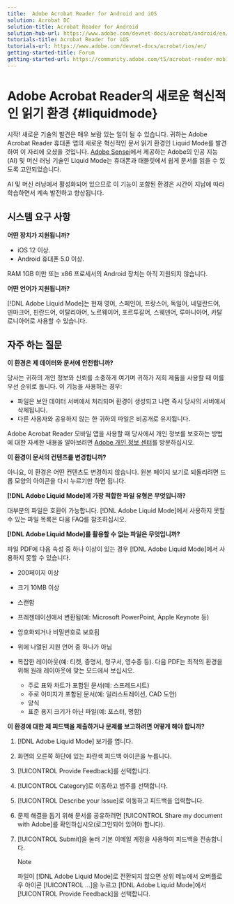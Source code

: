 ```yaml
---
title:  Adobe Acrobat Reader for Android and iOS
solution: Acrobat DC
solution-title: Acrobat Reader for Android
solution-hub-url: https://www.adobe.com/devnet-docs/acrobat/android/en/
tutorials-title: Acrobat Reader for iOS
tutorials-url: https://www.adobe.com/devnet-docs/acrobat/ios/en/
getting-started-title: Forum
getting-started-url: https://community.adobe.com/t5/acrobat-reader-mobile/bd-p/acrobat-reader-mobile?page=1&sort=latest_replies&filter=all
---
```


# Adobe Acrobat Reader의 새로운 혁신적인 읽기 환경 {#liquidmode}

시작! 새로운 기술의 발견은 매우 보람 있는 일이 될 수 있습니다. 귀하는 Adobe Acrobat Reader 휴대폰 앱의 새로운 혁신적인 문서 읽기 환경인 Liquid Mode를 발견하여 이 자리에 오셨을 것입니다. [Adobe Sensei](https://www.adobe.com/sensei.html)에서 제공하는 Adobe의 인공 지능(AI) 및 머신 러닝 기술인 Liquid Mode는 휴대폰과 태블릿에서 쉽게 문서를 읽을 수 있도록 고안되었습니다.

AI 및 머신 러닝에서 활성화되어 있으므로 이 기능이 포함된 환경은 시간이 지남에 따라 학습하면서 계속 발전하고 향상됩니다.

## 시스템 요구 사항

**어떤 장치가 지원됩니까?**

* iOS 12 이상.
* Android 휴대폰 5.0 이상. 

RAM 1GB 미만 또는 x86 프로세서의 Android 장치는 아직 지원되지 않습니다.

**어떤 언어가 지원됩니까?**

[!DNL Adobe Liquid Mode]는 현재 영어, 스페인어, 프랑스어, 독일어, 네덜란드어, 덴마크어, 핀란드어, 이탈리아어, 노르웨이어, 포르투갈어, 스웨덴어, 루마니아어, 카탈로니아어로 사용할 수 있습니다.

## 자주 하는 질문

**이 환경은 제 데이터와 문서에 안전합니까?**

당사는 귀하의 개인 정보와 신뢰를 소중하게 여기며 귀하가 저희 제품을 사용할 때 이를 우선 순위로 둡니다. 이 기능을 사용하는 경우:

* 파일은 보안 데이터 서버에서 처리되며 환경이 생성되고 나면 즉시 당사의 서버에서 삭제됩니다.
* 다른 사용자와 공유하지 않는 한 귀하의 파일은 비공개로 유지됩니다.

Adobe Acrobat Reader 모바일 앱을 사용할 때 당사에서 개인 정보를 보호하는 방법에 대한 자세한 내용을 알아보려면 [Adobe 개인 정보 센터](https://www.adobe.com/privacy.html)를 방문하십시오.

**이 환경이 문서의 컨텐츠를 변경합니까?**

아니요, 이 환경은 어떤 컨텐츠도 변경하지 않습니다. 원본 페이지 보기로 되돌리려면 드롭 모양의 아이콘을 다시 누르기만 하면 됩니다.

**[!DNL Adobe Liquid Mode]에 가장 적합한 파일 유형은 무엇입니까?**

대부분의 파일은 호환이 가능합니다. [!DNL Adobe Liquid Mode]에서 사용하지 못할 수 있는 파일 목록은 다음 FAQ를 참조하십시오. 

**[!DNL Adobe Liquid Mode]를 활용할 수 없는 파일은 무엇입니까?**

파일 PDF에 다음 속성 중 하나 이상이 있는 경우 [!DNL Adobe Liquid Mode]에서 사용하지 못할 수 있습니다.

* 200페이지 이상
* 크기 10MB 이상
* 스캔함
* 프레젠테이션에서 변환됨(예: Microsoft PowerPoint, Apple Keynote 등)
* 암호화되거나 비밀번호로 보호됨
* 위에 나열된 지원 언어 중 하나가 아님
* 복잡한 레이아웃(예: 티켓, 증명서, 청구서, 영수증 등). 다음 PDF는 최적의 환경을 위해 원래 레이아웃에 맞는 모드에서 보십시오.

    * 주로 표와 차트가 포함된 문서(예: 스프레드시트)
    * 주로 이미지가 포함된 문서(예: 일러스트레이션, CAD 도안)
    * 양식
    * 표준 용지 크기가 아닌 파일(예: 포스터, 명함)

**이 환경에 대한 제 피드백을 제출하거나 문제를 보고하려면 어떻게 해야 합니까?**

1. [!DNL Adobe Liquid Mode] 보기를 엽니다.
1. 화면의 오른쪽 하단에 있는 파란색 피드백 아이콘을 누릅니다.
1. [!UICONTROL Provide Feedback]를 선택합니다.
1. [!UICONTROL Category]로 이동하고 범주를 선택합니다.
1. [!UICONTROL Describe your Issue]로 이동하고 피드백을 입력합니다.
1. 문제 해결을 돕기 위해 문서를 공유하려면 [!UICONTROL Share my document with Adobe]를 확인하십시오(로그인되어 있어야 합니다).
1. [!UICONTROL Submit]을 눌러 기본 이메일 계정을 사용하여 피드백을 전송합니다.

   >[!NOTE]
   >
   >파일이 [!DNL Adobe Liquid Mode]로 전환되지 않으면 상위 메뉴에서 오버플로우 아이콘 [!UICONTROL ...]을 누르고 [!DNL Adobe Liquid Mode]에서 [!UICONTROL Provide Feedback]을 선택합니다.
